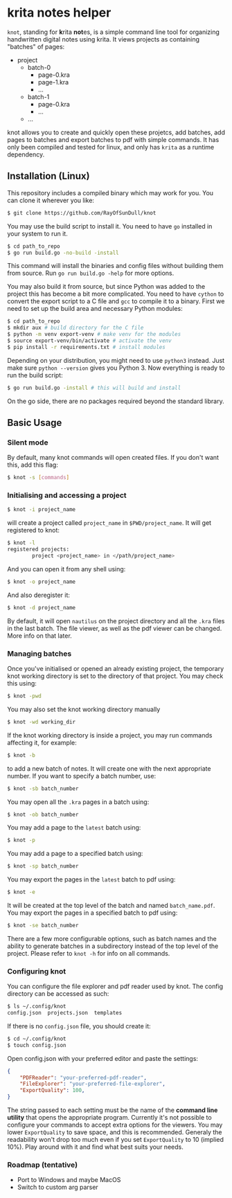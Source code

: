 # krita notes helper

`knot`, standing for **k**rita **not**es, is a simple command line tool for organizing handwritten digital notes using krita. It views projects as containing "batches" of pages:

* project
    * batch-0
        - page-0.kra
        - page-1.kra
        - ...
    * batch-1
        - page-0.kra
        - ...
    * ...

knot allows you to create and quickly open these projetcs, add batches, add pages to batches and export batches to pdf with simple commands. It has only been compiled and tested for linux, and only has ``krita`` as a runtime dependency.

## Installation (Linux)
This repository includes a compiled binary which may work for you. You can clone it wherever you like:
```sh
$ git clone https://github.com/RayOfSunDull/knot
```
You may use the build script to install it. You need to have ``go`` installed in your system to run it.
```sh
$ cd path_to_repo
$ go run build.go -no-build -install
```
This command will install the binaries and config files without building them from source. Run ``go run build.go -help`` for more options.

You may also build it from source, but since Python was added to the project this has become a bit more complicated. You need to have ``cython`` to convert the export script to a C file and ``gcc`` to compile it to a binary. First we need to set up the build area and necessary Python modules:
```sh
$ cd path_to_repo
$ mkdir aux # build directory for the C file
$ python -m venv export-venv # make venv for the modules
$ source export-venv/bin/activate # activate the venv
$ pip install -r requirements.txt # install modules
```
Depending on your distribution, you might need to use ``python3`` instead. Just make sure ``python --version`` gives you Python 3. Now everything is ready to run the build script:
```sh
$ go run build.go -install # this will build and install
```
On the go side, there are no packages required beyond the standard library.

## Basic Usage
### Silent mode

By default, many knot commands will open created files. If you don't want this, add this flag:
```sh
$ knot -s [commands]
```
### Initialising and accessing a project
```sh
$ knot -i project_name
```
will create a project called `project_name` in `$PWD/project_name`. It will get registered to knot:
```sh
$ knot -l
registered projects:
        project <project_name> in </path/project_name>
```
And you can open it from any shell using:
```sh
$ knot -o project_name
```
And also deregister it:
```sh
$ knot -d project_name
```
By default, it will open `nautilus` on the project directory and all the `.kra` files in the last batch. The file viewer, as well as the pdf viewer can be changed. More info on that later.

### Managing batches
Once you've initialised or opened an already existing project, the temporary knot working directory is set to the directory of that project. You may check this using:
```sh
$ knot -pwd
```
You may also set the knot working directory manually
```sh
$ knot -wd working_dir
```
If the knot working directory is inside a project, you may run commands affecting it, for example:
```sh
$ knot -b
```
to add a new batch of notes. It will create one with the next appropriate number. If you want to specify a batch number, use:
```sh
$ knot -sb batch_number
```
You may open all the `.kra` pages in a batch using:
```sh
$ knot -ob batch_number
```
You may add a page to the `latest` batch using:
```sh
$ knot -p
```
You may add a page to a specified batch using:
```sh
$ knot -sp batch_number
```
You may export the pages in the `latest` batch to pdf using:
```sh
$ knot -e
```
It will be created at the top level of the batch and named `batch_name.pdf`. You may export the pages in a specified batch to pdf using:
```sh
$ knot -se batch_number
```
There are a few more configurable options, such as batch names and the ability to generate batches in a subdirectory instead of the top level of the project. Please refer to `knot -h` for info on all commands.

### Configuring knot
You can configure the file explorer and pdf reader used by knot. The config directory can be accessed as such:
```sh
$ ls ~/.config/knot
config.json  projects.json  templates
```
If there is no ``config.json`` file, you should create it:
```sh
$ cd ~/.config/knot
$ touch config.json
```
Open config.json with your preferred editor and paste the settings:
```json
{
    "PDFReader": "your-preferred-pdf-reader",
    "FileExplorer": "your-preferred-file-explorer",
    "ExportQuality": 100,
}
```
The string passed to each setting must be the name of the **command line utility** that opens the appropriate program. Currently it's not possible to configure your commands to accept extra options for the viewers. You may lower ``ExportQuality`` to save space, and this is recommended. Generaly the readability won't drop too much even if you set ``ExportQuality`` to 10 (implied 10%). Play around with it and find what best suits your needs.

### Roadmap (tentative)
* Port to Windows and maybe MacOS
* Switch to custom arg parser